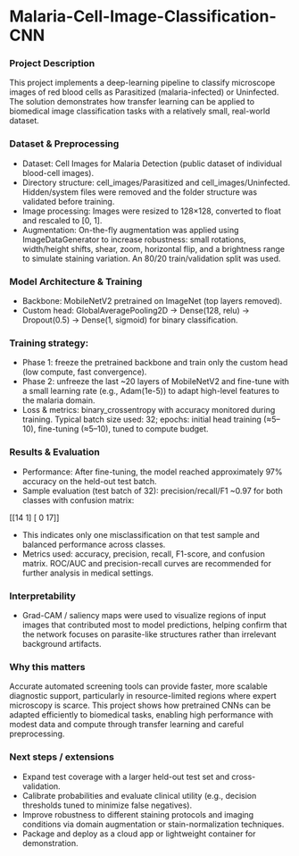 # Malaria-Cell-Image-Classification-CNN

### Project Description
This project implements a deep-learning pipeline to classify microscope images of red blood cells as Parasitized (malaria-infected) or Uninfected. The solution demonstrates how transfer learning can be applied to biomedical image classification tasks with a relatively small, real-world dataset.

### Dataset & Preprocessing
- Dataset: Cell Images for Malaria Detection (public dataset of individual blood-cell images).
- Directory structure: cell_images/Parasitized and cell_images/Uninfected. Hidden/system files were removed and the folder structure was validated before training.
- Image processing: Images were resized to 128×128, converted to float and rescaled to [0, 1].
- Augmentation: On-the-fly augmentation was applied using ImageDataGenerator to increase robustness: small rotations, width/height shifts, shear, zoom, horizontal flip, and a brightness range to simulate staining variation. An 80/20 train/validation split was used.

### Model Architecture & Training
- Backbone: MobileNetV2 pretrained on ImageNet (top layers removed).
- Custom head: GlobalAveragePooling2D → Dense(128, relu) → Dropout(0.5) → Dense(1, sigmoid) for binary classification.

### Training strategy:
- Phase 1: freeze the pretrained backbone and train only the custom head (low compute, fast convergence).
- Phase 2: unfreeze the last ~20 layers of MobileNetV2 and fine-tune with a small learning rate (e.g., Adam(1e-5)) to adapt high-level features to the malaria domain.
- Loss & metrics: binary_crossentropy with accuracy monitored during training. Typical batch size used: 32; epochs: initial head training (≈5–10), fine-tuning (≈5–10), tuned to compute budget.

### Results & Evaluation
- Performance: After fine-tuning, the model reached approximately 97% accuracy on the held-out test batch.
- Sample evaluation (test batch of 32): precision/recall/F1 ~0.97 for both classes with confusion matrix:

[[14  1]
 [ 0 17]]
- This indicates only one misclassification on that test sample and balanced performance across classes.
- Metrics used: accuracy, precision, recall, F1-score, and confusion matrix. ROC/AUC and precision-recall curves are recommended for further analysis in medical settings.

### Interpretability
- Grad-CAM / saliency maps were used to visualize regions of input images that contributed most to model predictions, helping confirm that the network focuses on parasite-like structures rather than irrelevant background artifacts.

### Why this matters
Accurate automated screening tools can provide faster, more scalable diagnostic support, particularly in resource-limited regions where expert microscopy is scarce. This project shows how pretrained CNNs can be adapted efficiently to biomedical tasks, enabling high performance with modest data and compute through transfer learning and careful preprocessing.

### Next steps / extensions
- Expand test coverage with a larger held-out test set and cross-validation.
- Calibrate probabilities and evaluate clinical utility (e.g., decision thresholds tuned to minimize false negatives).
- Improve robustness to different staining protocols and imaging conditions via domain augmentation or stain-normalization techniques.
- Package and deploy as a cloud app or lightweight container for demonstration.
